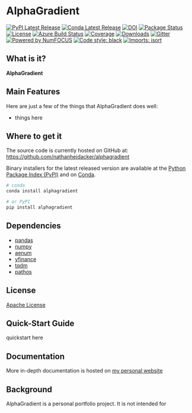 # AlphaGradient
[![PyPI Latest Release](https://img.shields.io/pypi/v/pandas.svg)](https://pypi.org/project/pandas/)
[![Conda Latest Release](https://anaconda.org/conda-forge/pandas/badges/version.svg)](https://anaconda.org/anaconda/pandas/)
[![DOI](https://zenodo.org/badge/DOI/10.5281/zenodo.3509134.svg)](https://doi.org/10.5281/zenodo.3509134)
[![Package Status](https://img.shields.io/pypi/status/pandas.svg)](https://pypi.org/project/pandas/)
[![License](https://img.shields.io/pypi/l/pandas.svg)](https://github.com/pandas-dev/pandas/blob/main/LICENSE)
[![Azure Build Status](https://dev.azure.com/pandas-dev/pandas/_apis/build/status/pandas-dev.pandas?branch=main)](https://dev.azure.com/pandas-dev/pandas/_build/latest?definitionId=1&branch=main)
[![Coverage](https://codecov.io/github/pandas-dev/pandas/coverage.svg?branch=main)](https://codecov.io/gh/pandas-dev/pandas)
[![Downloads](https://static.pepy.tech/personalized-badge/pandas?period=month&units=international_system&left_color=black&right_color=orange&left_text=PyPI%20downloads%20per%20month)](https://pepy.tech/project/pandas)
[![Gitter](https://badges.gitter.im/Join%20Chat.svg)](https://gitter.im/pydata/pandas)
[![Powered by NumFOCUS](https://img.shields.io/badge/powered%20by-NumFOCUS-orange.svg?style=flat&colorA=E1523D&colorB=007D8A)](https://numfocus.org)
[![Code style: black](https://img.shields.io/badge/code%20style-black-000000.svg)](https://github.com/psf/black)
[![Imports: isort](https://img.shields.io/badge/%20imports-isort-%231674b1?style=flat&labelColor=ef8336)](https://pycqa.github.io/isort/)

## What is it?

**AlphaGradient**

## Main Features
Here are just a few of the things that AlphaGradient does well:

  - things here

## Where to get it
The source code is currently hosted on GitHub at:
https://github.com/nathanheidacker/alphagradient

Binary installers for the latest released version are available at the [Python
Package Index (PyPI)](https://pypi.org/project/pandas) and on [Conda](https://docs.conda.io/en/latest/).

```sh
# conda
conda install alphagradient
```

```sh
# or PyPI
pip install alphagradient
```

## Dependencies
- [pandas](https://github.com/pandas-dev/pandas)
- [numpy](https://github.com/numpy/numpy)
- [aenum](https://github.com/ethanfurman/aenum)
- [yfinance](https://github.com/ranaroussi/yfinance)
- [tqdm](https://github.com/tqdm/tqdm)
- [pathos](https://github.com/uqfoundation/pathos)

## License
[Apache License](LICENSE)

## Quick-Start Guide
quickstart here

## Documentation
More in-depth documentation is hosted on [my personal website](https://alphagradient.org/doc/stable)

## Background
AlphaGradient is a personal portfolio project. It is not intended for